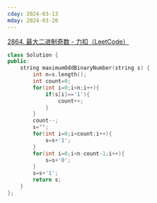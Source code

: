 ```yaml
---
cday: 2024-03-13
mday: 2024-03-20
---
```


[2864. 最大二进制奇数 - 力扣（LeetCode）](https://leetcode.cn/problems/maximum-odd-binary-number/description/)

```cpp
class Solution {
public:
    string maximumOddBinaryNumber(string s) {
        int n=s.length();
        int count=0;
        for(int i=0;i<n;i++){
            if(s[i]=='1'){
                count++;
            }
        }
        count--;
        s="";
        for(int i=0;i<count;i++){
            s=s+'1';
        }
        for(int i=0;i<n-count-1;i++){
            s=s+'0';
        }
        s=s+'1';
        return s;
    }
};
```
